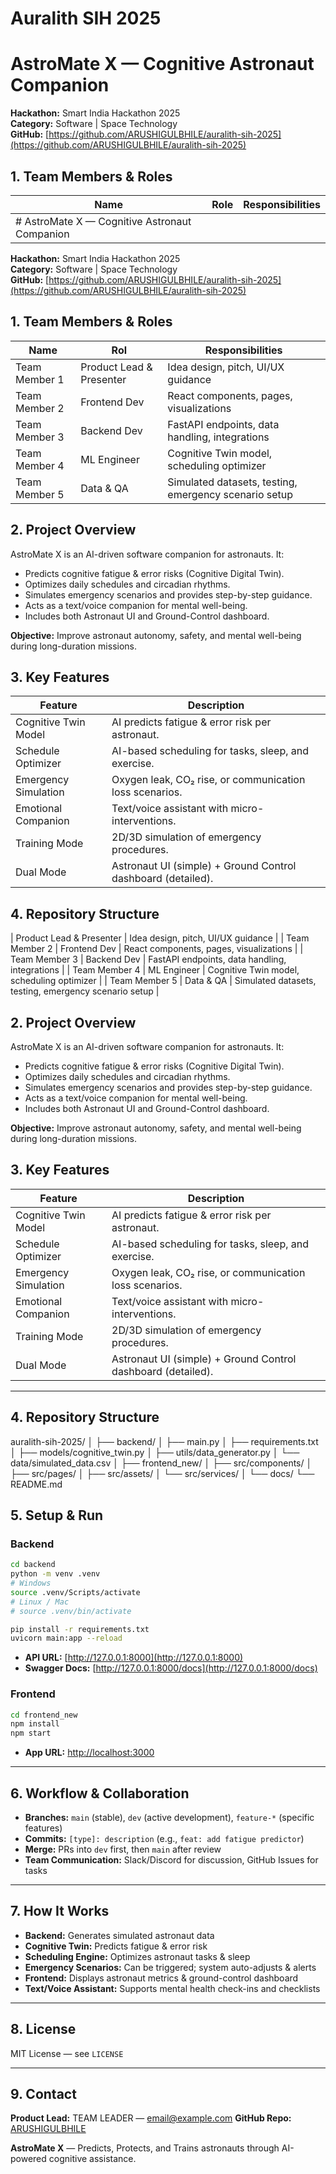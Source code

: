 # Auralith SIH 2025
# AstroMate X — Cognitive Astronaut Companion

**Hackathon:** Smart India Hackathon 2025  
**Category:** Software | Space Technology  
**GitHub:** [https://github.com/ARUSHIGULBHILE/auralith-sih-2025](https://github.com/ARUSHIGULBHILE/auralith-sih-2025)  



## 1. Team Members & Roles

| Name | Role | Responsibilities |
|------|------|-----------------|
| # AstroMate X — Cognitive Astronaut Companion

**Hackathon:** Smart India Hackathon 2025  
**Category:** Software | Space Technology  
**GitHub:** [https://github.com/ARUSHIGULBHILE/auralith-sih-2025](https://github.com/ARUSHIGULBHILE/auralith-sih-2025)  



## 1. Team Members & Roles

| Name            |           Rol            |                 Responsibilities                     |
|-----------------|--------------------------|------------------------------------------------------|
| Team Member 1   | Product Lead & Presenter | Idea design, pitch, UI/UX guidance |
| Team Member 2   | Frontend Dev             | React components, pages, visualizations |
| Team Member 3   | Backend Dev              | FastAPI endpoints, data handling, integrations |
| Team Member 4   | ML Engineer              | Cognitive Twin model, scheduling optimizer |
| Team Member 5   | Data & QA                | Simulated datasets, testing, emergency scenario setup |



## 2. Project Overview

AstroMate X is an AI-driven software companion for astronauts. It:

- Predicts cognitive fatigue & error risks (Cognitive Digital Twin).  
- Optimizes daily schedules and circadian rhythms.  
- Simulates emergency scenarios and provides step-by-step guidance.  
- Acts as a text/voice companion for mental well-being.  
- Includes both Astronaut UI and Ground-Control dashboard.  

**Objective:** Improve astronaut autonomy, safety, and mental well-being during long-duration missions.



## 3. Key Features

| Feature | Description |
|---------|-------------|
| Cognitive Twin Model | AI predicts fatigue & error risk per astronaut. |
| Schedule Optimizer | AI-based scheduling for tasks, sleep, and exercise. |
| Emergency Simulation | Oxygen leak, CO₂ rise, or communication loss scenarios. |
| Emotional Companion | Text/voice assistant with micro-interventions. |
| Training Mode | 2D/3D simulation of emergency procedures. |
| Dual Mode | Astronaut UI (simple) + Ground Control dashboard (detailed). |



## 4. Repository Structure

 | Product Lead & Presenter | Idea design, pitch, UI/UX guidance |
| Team Member 2 | Frontend Dev | React components, pages, visualizations |
| Team Member 3 | Backend Dev | FastAPI endpoints, data handling, integrations |
| Team Member 4 | ML Engineer | Cognitive Twin model, scheduling optimizer |
| Team Member 5 | Data & QA | Simulated datasets, testing, emergency scenario setup |



## 2. Project Overview

AstroMate X is an AI-driven software companion for astronauts. It:

- Predicts cognitive fatigue & error risks (Cognitive Digital Twin).  
- Optimizes daily schedules and circadian rhythms.  
- Simulates emergency scenarios and provides step-by-step guidance.  
- Acts as a text/voice companion for mental well-being.  
- Includes both Astronaut UI and Ground-Control dashboard.  

**Objective:** Improve astronaut autonomy, safety, and mental well-being during long-duration missions.



## 3. Key Features

| Feature | Description |
|---------|-------------|
| Cognitive Twin Model | AI predicts fatigue & error risk per astronaut. |
| Schedule Optimizer | AI-based scheduling for tasks, sleep, and exercise. |
| Emergency Simulation | Oxygen leak, CO₂ rise, or communication loss scenarios. |
| Emotional Companion | Text/voice assistant with micro-interventions. |
| Training Mode | 2D/3D simulation of emergency procedures. |
| Dual Mode | Astronaut UI (simple) + Ground Control dashboard (detailed). |

---

## 4. Repository Structure

auralith-sih-2025/
│
├── backend/
│   ├── main.py
│   ├── requirements.txt
│   ├── models/cognitive\_twin.py
│   ├── utils/data\_generator.py
│   └── data/simulated\_data.csv
│
├── frontend\_new/
│   ├── src/components/
│   ├── src/pages/
│   ├── src/assets/
│   └── src/services/
│
└── docs/
└── README.md


## 5. Setup & Run

### Backend

```bash
cd backend
python -m venv .venv
# Windows
source .venv/Scripts/activate
# Linux / Mac
# source .venv/bin/activate

pip install -r requirements.txt
uvicorn main:app --reload
````

* **API URL:** [http://127.0.0.1:8000](http://127.0.0.1:8000)
* **Swagger Docs:** [http://127.0.0.1:8000/docs](http://127.0.0.1:8000/docs)

### Frontend

```bash
cd frontend_new
npm install
npm start
```

* **App URL:** [http://localhost:3000](http://localhost:3000)

---

## 6. Workflow & Collaboration

* **Branches:** `main` (stable), `dev` (active development), `feature-*` (specific features)
* **Commits:** `[type]: description` (e.g., `feat: add fatigue predictor`)
* **Merge:** PRs into `dev` first, then `main` after review
* **Team Communication:** Slack/Discord for discussion, GitHub Issues for tasks

---

## 7. How It Works

* **Backend:** Generates simulated astronaut data
* **Cognitive Twin:** Predicts fatigue & error risk
* **Scheduling Engine:** Optimizes astronaut tasks & sleep
* **Emergency Scenarios:** Can be triggered; system auto-adjusts & alerts
* **Frontend:** Displays astronaut metrics & ground-control dashboard
* **Text/Voice Assistant:** Supports mental health check-ins and checklists

---

## 8. License

MIT License — see `LICENSE`

---

## 9. Contact

**Product Lead:** TEAM LEADER — [email@example.com](mailto:email@example.com)
**GitHub Repo:** [ARUSHIGULBHILE](https://github.com/ARUSHIGULBHILE)

**AstroMate X** — Predicts, Protects, and Trains astronauts through AI-powered cognitive assistance.




